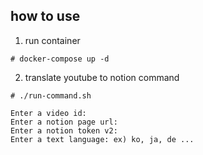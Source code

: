 ## how to use

1. run container

```
# docker-compose up -d
```

2. translate youtube to notion command

```
# ./run-command.sh

Enter a video id:
Enter a notion page url:
Enter a notion token v2:
Enter a text language: ex) ko, ja, de ...
```
